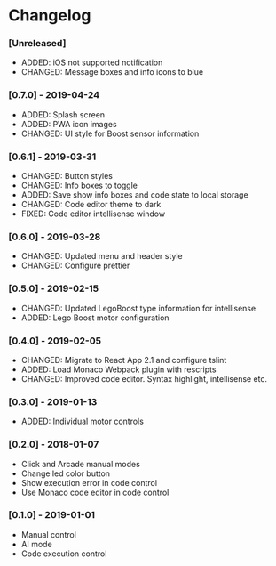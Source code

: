 # Changelog

### [Unreleased]

- ADDED: iOS not supported notification
- CHANGED: Message boxes and info icons to blue

### [0.7.0] - 2019-04-24

- ADDED: Splash screen
- ADDED: PWA icon images
- CHANGED: UI style for Boost sensor information

### [0.6.1] - 2019-03-31

- CHANGED: Button styles
- CHANGED: Info boxes to toggle
- ADDED: Save show info boxes and code state to local storage
- CHANGED: Code editor theme to dark
- FIXED: Code editor intellisense window

### [0.6.0] - 2019-03-28

- CHANGED: Updated menu and header style
- CHANGED: Configure prettier

### [0.5.0] - 2019-02-15

- CHANGED: Updated LegoBoost type information for intellisense
- ADDED: Lego Boost motor configuration

### [0.4.0] - 2019-02-05

- CHANGED: Migrate to React App 2.1 and configure tslint
- ADDED: Load Monaco Webpack plugin with rescripts
- CHANGED: Improved code editor. Syntax highlight, intellisense etc.

### [0.3.0] - 2019-01-13

- ADDED: Individual motor controls

### [0.2.0] - 2018-01-07

- Click and Arcade manual modes
- Change led color button
- Show execution error in code control
- Use Monaco code editor in code control

### [0.1.0] - 2019-01-01

- Manual control
- AI mode
- Code execution control
